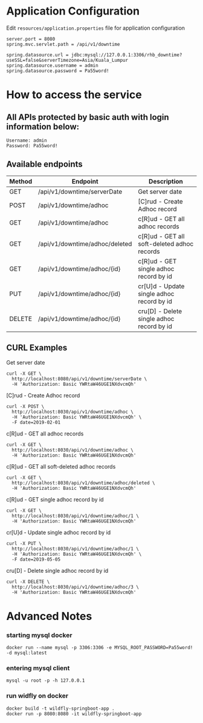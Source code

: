 # Application Configuration
Edit `resources/application.properties` file for application configuration
```
server.port = 8080
spring.mvc.servlet.path = /api/v1/downtime

spring.datasource.url = jdbc:mysql://127.0.0.1:3306/rhb_downtime?useSSL=false&serverTimezone=Asia/Kuala_Lumpur
spring.datasource.username = admin
spring.datasource.password = Pa55word!
```

# How to access the service
## All APIs protected by basic auth with login information below:
```
Username: admin
Password: Pa55word!
```

## Available endpoints
| Method | Endpoint                       | Description                                 |
|--------|--------------------------------|---------------------------------------------|
| GET    | /api/v1/downtime/serverDate    | Get server date                             |
| POST   | /api/v1/downtime/adhoc         | [C]rud - Create Adhoc record                |
| GET    | /api/v1/downtime/adhoc         | c[R]ud - GET all adhoc records              |
| GET    | /api/v1/downtime/adhoc/deleted | c[R]ud - GET all soft-deleted adhoc records |
| GET    | /api/v1/downtime/adhoc/{id}    | c[R]ud - GET single adhoc record by id      |
| PUT    | /api/v1/downtime/adhoc/{id}    | cr[U]d - Update single adhoc record by id   |
| DELETE | /api/v1/downtime/adhoc/{id}    | cru[D] - Delete single adhoc record by id   |


## CURL Examples
Get server date
```
curl -X GET \
  http://localhost:8080/api/v1/downtime/serverDate \
  -H 'Authorization: Basic YWRtaW46UGE1NXdvcmQh' 
```

[C]rud - Create Adhoc record
```
curl -X POST \
  http://localhost:8030/api/v1/downtime/adhoc \
  -H 'Authorization: Basic YWRtaW46UGE1NXdvcmQh' \
  -F date=2019-02-01
```

c[R]ud - GET all adhoc records
```
curl -X GET \
  http://localhost:8030/api/v1/downtime/adhoc \
  -H 'Authorization: Basic YWRtaW46UGE1NXdvcmQh'
```

c[R]ud - GET all soft-deleted adhoc records
```
curl -X GET \
  http://localhost:8030/api/v1/downtime/adhoc/deleted \
  -H 'Authorization: Basic YWRtaW46UGE1NXdvcmQh' 
```

c[R]ud - GET single adhoc record by id
```
curl -X GET \
  http://localhost:8030/api/v1/downtime/adhoc/1 \
  -H 'Authorization: Basic YWRtaW46UGE1NXdvcmQh' 
```

cr[U]d - Update single adhoc record by id
```
curl -X PUT \
  http://localhost:8030/api/v1/downtime/adhoc/1 \
  -H 'Authorization: Basic YWRtaW46UGE1NXdvcmQh' \
  -F date=2019-05-05
```

cru[D] - Delete single adhoc record by id
```
curl -X DELETE \
  http://localhost:8030/api/v1/downtime/adhoc/3 \
  -H 'Authorization: Basic YWRtaW46UGE1NXdvcmQh'
```



# Advanced Notes

### starting mysql docker
```
docker run --name mysql -p 3306:3306 -e MYSQL_ROOT_PASSWORD=Pa55word! -d mysql:latest
```

### entering mysql client
```
mysql -u root -p -h 127.0.0.1
```

### run widfly on docker
```
docker build -t wildfly-springboot-app .
docker run -p 8080:8080 -it wildfly-springboot-app
```